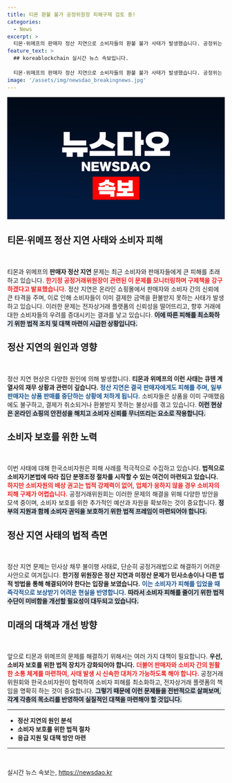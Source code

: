 ```yaml
---
title: 티몬 환불 불가 공정위원장 피해구제 검토 중!
categories:
  - News
excerpt: >
  티몬·위메프의 판매자 정산 지연으로 소비자들의 환불 불가 사태가 발생했습니다. 공정위는 피해 모니터링과 조치 방안을 검토 중이며, 전자상거래법 적용 가능성도 살펴본다고 밝혔습니다.
feature_text: >
  ## koreablockchain 실시간 뉴스 속보입니다.

  티몬·위메프의 판매자 정산 지연으로 소비자들의 환불 불가 사태가 발생했습니다. 공정위는 피해 모니터링과 조치 방안을 검토 중이며, 전자상거래법 적용 가능성도 살펴본다고 밝혔습니다.
image: '/assets/img/newsdao_breakingnews.jpg'
---
```


<p><img src="/assets/img/newsdao_breakingnews.jpg" alt="koreablockchain 속보" /></p>

<h2 data-ke-size="size26">티몬·위메프 정산 지연 사태와 소비자 피해</h2>

<p data-ke-size="size16">&nbsp;</p>

<p>티몬과 위메프의 <b>판매자 정산 지연</b> 문제는 최근 소비자와 판매자들에게 큰 피해를 초래하고 있습니다. <b><span style="color: #ee2323;">한기정 공정거래위원장이 관련된 이 문제를 모니터링하며 구제책을 강구하겠다고 발표했습니다.</span></b> 정산 지연은 온라인 쇼핑몰에서 판매자와 소비자 간의 신뢰에 큰 타격을 주며, 이로 인해 소비자들이 이미 결제한 금액을 환불받지 못하는 사태가 발생하고 있습니다. 이러한 문제는 전자상거래 플랫폼의 신뢰성을 떨어뜨리고, 향후 거래에 대한 소비자들의 우려를 증대시키는 결과를 낳고 있습니다. <b><span style="background-color: #21538527;">이에 따른 피해를 최소화하기 위한 법적 조치 및 대책 마련이 시급한 상황입니다.</span></b></p>

<h2 data-ke-size="size26">정산 지연의 원인과 영향</h2>

<p data-ke-size="size16">&nbsp;</p>

<p>정산 지연 현상은 다양한 원인에 의해 발생합니다. <b>티몬과 위메프의 이런 사태는 큐텐 계열사의 재무 상황과 관련이 깊습니다.</b> <b><span style="color: #1a5490;">정산 지연은 결국 판매자에게도 피해를 주며, 일부 판매자는 상품 판매를 중단하는 상황에 처하게 됩니다.</span></b> 소비자들은 상품을 이미 구매했음에도 불구하고, 결제가 취소되거나 환불받지 못하는 불상사를 겪고 있습니다. <b><span style="background-color: #21538527;">이런 현상은 온라인 쇼핑의 안전성을 해치고 소비자 신뢰를 무너뜨리는 요소로 작용합니다.</span></b></p>

<h2 data-ke-size="size26">소비자 보호를 위한 노력</h2>

<p data-ke-size="size16">&nbsp;</p>

<p>이번 사태에 대해 한국소비자원은 피해 사례를 적극적으로 수집하고 있습니다. <b>법적으로 소비자기본법에 따라 집단 분쟁조정 절차를 시작할 수 있는 여건이 마련되고 있습니다.</b> <b><span style="color: #ee2323;">하지만 소비자원의 배상 권고는 법적 강제력이 없어, 업체가 응하지 않을 경우 소비자의 피해 구제가 어렵습니다.</span></b> 공정거래위원회는 이러한 문제의 해결을 위해 다양한 방안을 모색 중이며, 소비자 보호를 위한 추가적인 예산과 자원을 확보하는 것이 중요합니다. <b><span style="background-color: #21538527;">정부의 지원과 함께 소비자 권익을 보호하기 위한 법적 프레임이 마련되어야 합니다.</span></b></p>

<h2 data-ke-size="size26">정산 지연 사태의 법적 측면</h2>

<p data-ke-size="size16">&nbsp;</p>

<p>정산 지연 문제는 민사상 채무 불이행 사태로, 단순히 공정거래법으로 해결하기 어려운 사안으로 여겨집니다. <b>한기정 위원장은 정산 지연과 미정산 문제가 민사소송이나 다른 법적 방법을 통해 해결되어야 한다는 입장을 보였습니다.</b> <b><span style="color: #1a5490;">이는 소비자가 피해를 입었을 때 즉각적으로 보상받기 어려운 현실을 반영합니다.</span></b> <b><span style="background-color: #21538527;">따라서 소비자 피해를 줄이기 위한 법적 수단이 미비함을 개선할 필요성이 대두되고 있습니다.</span></b></p>

<h2 data-ke-size="size26">미래의 대책과 개선 방향</h2>

<p data-ke-size="size16">&nbsp;</p>

<p>앞으로 티몬과 위메프의 문제를 해결하기 위해서는 여러 가지 대책이 필요합니다. <b>우선, 소비자 보호를 위한 법적 장치가 강화되어야 합니다.</b> <b><span style="color: #ee2323;">더불어 판매자와 소비자 간의 원활한 소통 체계를 마련하여, 사태 발생 시 신속한 대처가 가능하도록 해야 합니다.</span></b> 공정거래위원회와 한국소비자원이 협력하여 소비자 피해를 최소화하고, 전자상거래 플랫폼의 책임을 명확히 하는 것이 중요합니다. <b><span style="background-color: #21538527;">그렇기 때문에 이런 문제들을 전반적으로 살펴보며, 각계 각층의 목소리를 반영하여 실질적인 대책을 마련해야 할 것입니다.</span></b></p>

<hr>

<ul>
    <li><b>정산 지연의 원인 분석</b></li>
    <li><b>소비자 보호를 위한 법적 절차</b></li>
    <li><b>응급 지원 및 대책 방안 마련</b></li>
</ul>

<hr>

<p data-ke-size="size16">&nbsp;</p>
실시간 뉴스 속보는, <a href="https://newsdao.kr" rel="dofollow">https://newsdao.kr</a>


